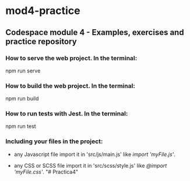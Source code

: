 # mod4-practice

## Codespace module 4 - Examples, exercises and practice repository

### How to **serve** the web project. In the terminal:

npm run serve

### How to **build** the web project. In the terminal:

npm run build

### How to **run tests** with Jest. In the terminal:

npm run test

### Including your files in the project:

- any Javascript file import it in 'src/js/main.js' like _import 'myFile.js'_.

- any CSS or SCSS file import it in 'src/scss/style.js' like _@import 'myFile.css'_.
"# Practica4" 
